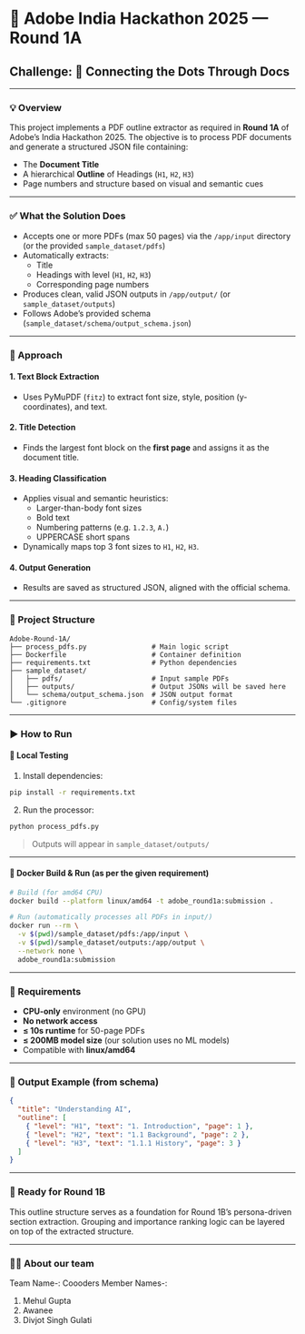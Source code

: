# 📘 Adobe India Hackathon 2025 — Round 1A
## Challenge: 🧩 Connecting the Dots Through Docs

---

### 💡 Overview

This project implements a PDF outline extractor as required in **Round 1A** of Adobe’s India Hackathon 2025. The objective is to process PDF documents and generate a structured JSON file containing:

- The **Document Title**
- A hierarchical **Outline** of Headings (`H1`, `H2`, `H3`)
- Page numbers and structure based on visual and semantic cues

---

### ✅ What the Solution Does

- Accepts one or more PDFs (max 50 pages) via the `/app/input` directory (or the provided `sample_dataset/pdfs`)
- Automatically extracts:
  - Title
  - Headings with level (`H1`, `H2`, `H3`)
  - Corresponding page numbers
- Produces clean, valid JSON outputs in `/app/output/` (or `sample_dataset/outputs`)
- Follows Adobe’s provided schema (`sample_dataset/schema/output_schema.json`)

---

### 🧠 Approach

#### 1. Text Block Extraction
- Uses PyMuPDF (`fitz`) to extract font size, style, position (y-coordinates), and text.

#### 2. Title Detection
- Finds the largest font block on the **first page** and assigns it as the document title.

#### 3. Heading Classification
- Applies visual and semantic heuristics:
  - Larger-than-body font sizes
  - Bold text
  - Numbering patterns (e.g. `1.2.3`, `A.`)
  - UPPERCASE short spans
- Dynamically maps top 3 font sizes to `H1`, `H2`, `H3`.

#### 4. Output Generation
- Results are saved as structured JSON, aligned with the official schema.

---

### 📁 Project Structure

```
Adobe-Round-1A/
├── process_pdfs.py                # Main logic script
├── Dockerfile                     # Container definition
├── requirements.txt               # Python dependencies
├── sample_dataset/
│   ├── pdfs/                      # Input sample PDFs
│   ├── outputs/                   # Output JSONs will be saved here
│   └── schema/output_schema.json  # JSON output format
└── .gitignore                     # Config/system files
```

---

### ▶️ How to Run

#### 🧪 Local Testing

1. Install dependencies:

```bash
pip install -r requirements.txt
```

2. Run the processor:

```bash
python process_pdfs.py
```

> Outputs will appear in `sample_dataset/outputs/`

---

#### 🐳 Docker Build & Run (as per the given requirement)

```bash
# Build (for amd64 CPU)
docker build --platform linux/amd64 -t adobe_round1a:submission .

# Run (automatically processes all PDFs in input/)
docker run --rm \
  -v $(pwd)/sample_dataset/pdfs:/app/input \
  -v $(pwd)/sample_dataset/outputs:/app/output \
  --network none \
  adobe_round1a:submission
```

---

### 📌 Requirements

- **CPU-only** environment (no GPU)
- **No network access**
- **≤ 10s runtime** for 50-page PDFs
- **≤ 200MB model size** (our solution uses no ML models)
- Compatible with **linux/amd64**

---

### 🧪 Output Example (from schema)

```json
{
  "title": "Understanding AI",
  "outline": [
    { "level": "H1", "text": "1. Introduction", "page": 1 },
    { "level": "H2", "text": "1.1 Background", "page": 2 },
    { "level": "H3", "text": "1.1.1 History", "page": 3 }
  ]
}
```

---

### 🔄 Ready for Round 1B

This outline structure serves as a foundation for Round 1B’s persona-driven section extraction. Grouping and importance ranking logic can be layered on top of the extracted structure.

---

### 👨‍💻 About our team

Team Name-: Coooders
Member Names-: 
1. Mehul Gupta
2. Awanee
3. Divjot Singh Gulati
